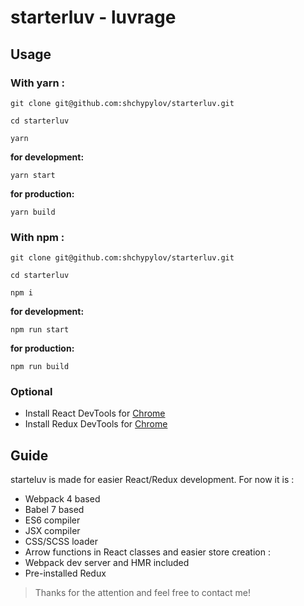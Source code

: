 # starterluv - luvrage 

## Usage

### With yarn :

```
git clone git@github.com:shchypylov/starterluv.git

cd starterluv

yarn
```

**for development:**

`yarn start`


**for production:**

`yarn build`

### With npm :

```
git clone git@github.com:shchypylov/starterluv.git

cd starterluv

npm i
```

**for development:**

`npm run start`

**for production:**

`npm run build`

### Optional

* Install React DevTools for [Chrome](https://chrome.google.com/webstore/detail/react-developer-tools/fmkadmapgofadopljbjfkapdkoienihi)
* Install Redux DevTools for [Chrome](https://chrome.google.com/webstore/detail/react-developer-tools/fmkadmapgofadopljbjfkapdkoienihi)

## Guide

starteluv is made for easier React/Redux development. For now it is :

* Webpack 4 based
* Babel 7 based
* ES6 compiler
* JSX compiler
* CSS/SCSS loader
* Arrow functions in React classes and easier store creation :
* Webpack dev server and HMR included
* Pre-installed Redux


> Thanks for the attention and feel free to contact me!
